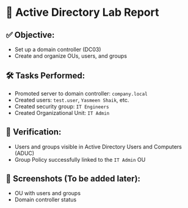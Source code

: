 # 🧠 Active Directory Lab Report

## ✅ Objective:
- Set up a domain controller (DC03)
- Create and organize OUs, users, and groups

## 🛠️ Tasks Performed:
- Promoted server to domain controller: `company.local`
- Created users: `test.user`, `Yasmeen Shaik`, etc.
- Created security group: `IT Engineers`
- Created Organizational Unit: `IT Admin`

## 🔧 Verification:
- Users and groups visible in Active Directory Users and Computers (ADUC)
- Group Policy successfully linked to the `IT Admin` OU

## 📸 Screenshots (To be added later):
- OU with users and groups
- Domain controller status
